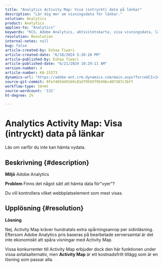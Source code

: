 ```yaml
---
title: "Analytics Activity Map: Visa (intryckt) data på länkar"
description: "Lär dig mer om visningsdata för länkar."
solution: Analytics
product: Analytics
applies-to: "Analytics"
keywords: "KCS, Adobe Analytics, aktivitetskarta, visa visningsdata, länkar, vyer"
resolution: Resolution
internal-notes: null
bug: false
article-created-by: Eshaa Tiwari
article-created-date: "6/10/2024 5:38:10 PM"
article-published-by: Eshaa Tiwari
article-published-date: "6/21/2024 10:29:11 AM"
version-number: 4
article-number: KA-15373
dynamics-url: "https://adobe-ent.crm.dynamics.com/main.aspx?forceUCI=1&pagetype=entityrecord&etn=knowledgearticle&id=6594aa2e-5027-ef11-840a-00224803cdc1"
source-git-commit: 9fe7485d49169c81d79593f95496c407387c3bff
workflow-type: tm+mt
source-wordcount: '132'
ht-degree: 2%

---
```


# Analytics Activity Map: Visa (intryckt) data på länkar


Läs om varför du inte kan hämta vydata.

## Beskrivning {#description}


<b>Miljö</b>
Adobe Analytics

<b>Problem</b>
Finns det något sätt att hämta data för&quot;vyer&quot;?

Du vill kontrollera vilket webbplatselement som mest visas.


## Upplösning {#resolution}


<b>Lösning</b>

Nej. Activity Map kräver hundratals extra spårningsanrop per sidinläsning. Eftersom Adobe Analytics pris baseras på bearbetade serversamtal är det inte ekonomiskt att spåra visningar med Activity Map.

Vissa konkurrenter till Activity Map erbjuder dock den här funktionen under vissa avtalsalternativ, men <b>Activity Map</b> är ett kostnadsfritt tillägg som är en lösning som passar alla.
